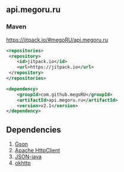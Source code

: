## api.megoru.ru

### Maven

https://jitpack.io/#megoRU/api.megoru.ru

```xml
<repositories>
 <repository>
	<id>jitpack.io</id>
	<url>https://jitpack.io</url>
 </repository>
</repositories>

<dependency>
    <groupId>com.github.megoRU</groupId>
    <artifactId>api.megoru.ru</artifactId>
    <version>v2.1</version>
</dependency>

```

## Dependencies

1. [Gson](https://github.com/google/gson)
2. [Apache HttpClient](https://github.com/apache/httpcomponents-client)
3. [JSON-java](https://github.com/stleary/JSON-java)
4. [okhttp](https://github.com/square/okhttp)